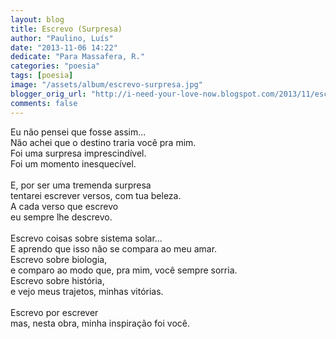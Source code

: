 ```yaml
---
layout: blog
title: Escrevo (Surpresa)
author: "Paulino, Luís"
date: "2013-11-06 14:22"
dedicate: "Para Massafera, R."
categories: "poesia"
tags: [poesia]
image: "/assets/album/escrevo-surpresa.jpg"
blogger_orig_url: "http://i-need-your-love-now.blogspot.com/2013/11/escrevo-surpresa.html"
comments: false
---
```


Eu não pensei que fosse assim...\
Não achei que o destino traria você pra mim.\
Foi uma surpresa imprescindível.\
Foi um momento inesquecível.\
\
E, por ser uma tremenda surpresa\
tentarei escrever versos, com tua beleza.\
A cada verso que escrevo\
eu sempre lhe descrevo.\
\
Escrevo coisas sobre sistema solar...\
E aprendo que isso não se compara ao meu amar.\
Escrevo sobre biologia,\
e comparo ao modo que, pra mim, você sempre sorria.\
Escrevo sobre história,\
e vejo meus trajetos, minhas vitórias.\
\
Escrevo por escrever\
mas, nesta obra, minha inspiração foi você.
